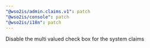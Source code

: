 ```yaml
---
"@wso2is/admin.claims.v1": patch
"@wso2is/console": patch
"@wso2is/i18n": patch
---
```


Disable the multi valued check box for the system claims
